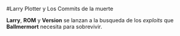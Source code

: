 #Larry Plotter y Los Commits de la muerte

**Larry**, **ROM** y **Version** se lanzan a la busqueda de los *exploits*
que **Ballmermort** necesita para sobrevivir.
